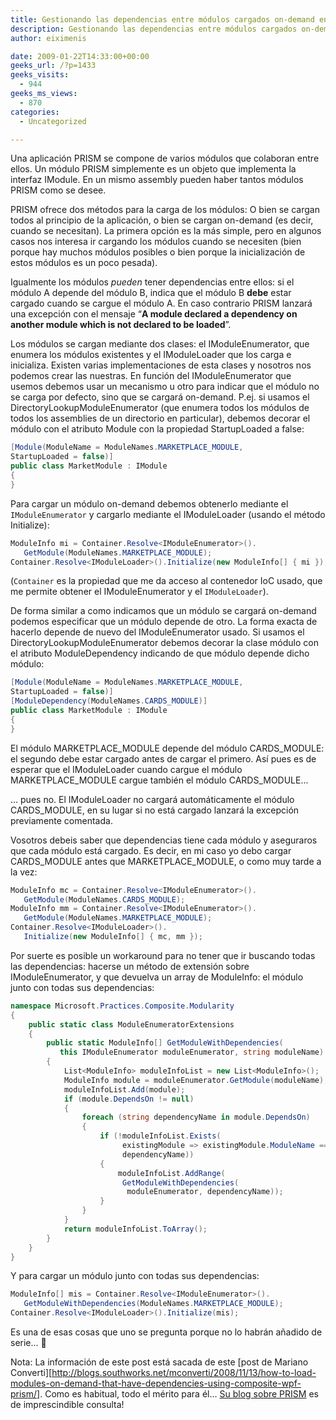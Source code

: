 ```yaml
---
title: Gestionando las dependencias entre módulos cargados on-demand en PRISM
description: Gestionando las dependencias entre módulos cargados on-demand en PRISM
author: eiximenis

date: 2009-01-22T14:33:00+00:00
geeks_url: /?p=1433
geeks_visits:
  - 944
geeks_ms_views:
  - 870
categories:
  - Uncategorized

---
```

Una aplicación PRISM se compone de varios módulos que colaboran entre ellos. Un módulo PRISM simplemente es un objeto que implementa la interfaz IModule. En un mismo assembly pueden haber tantos módulos PRISM como se desee.

PRISM ofrece dos métodos para la carga de los módulos: O bien se cargan todos al principio de la aplicación, o bien se cargan on-demand (es decir, cuando se necesitan). La primera opción es la más simple, pero en algunos casos nos interesa ir cargando los módulos cuando se necesiten (bien porque hay muchos módulos posibles o bien porque la inicialización de estos módulos es un poco pesada).

Igualmente los módulos _pueden_ tener dependencias entre ellos: si el módulo A depende del módulo B, indica que el módulo B **debe** estar cargado cuando se cargue el módulo A. En caso contrario PRISM lanzará una excepción con el mensaje &ldquo;**A module declared a dependency on another module which is not declared to be loaded**&rdquo;.

Los módulos se cargan mediante dos clases: el IModuleEnumerator, que enumera los módulos existentes y el IModuleLoader que los carga e inicializa. Existen varias implementaciones de esta clases y nosotros nos podemos crear las nuestras. En función del IModuleEnumerator que usemos debemos usar un mecanismo u otro para indicar que el módulo no se carga por defecto, sino que se cargará on-demand. P.ej. si usamos el DirectoryLookupModuleEnumerator (que enumera todos los módulos de todos los assemblies de un directorio en particular), debemos decorar el módulo con el atributo Module con la propiedad StartupLoaded a false:

```cs
[Module(ModuleName = ModuleNames.MARKETPLACE_MODULE, 
StartupLoaded = false)]
public class MarketModule : IModule
{
}
```

Para cargar un módulo on-demand debemos obtenerlo mediante el `IModuleEnumerator` y cargarlo mediante el IModuleLoader (usando el método Initialize):

```cs
ModuleInfo mi = Container.Resolve<IModuleEnumerator>().
   GetModule(ModuleNames.MARKETPLACE_MODULE);
Container.Resolve<IModuleLoader>().Initialize(new ModuleInfo[] { mi });
```

(`Container` es la propiedad que me da acceso al contenedor IoC usado, que me permite obtener el IModuleEnumerator y el `IModuleLoader`).

De forma similar a como indicamos que un módulo se cargará on-demand podemos especificar que un módulo depende de otro. La forma exacta de hacerlo depende de nuevo del IModuleEnumerator usado. Si usamos el DirectoryLookupModuleEnumerator debemos decorar la clase módulo con el atributo ModuleDependency indicando de que módulo depende dicho módulo:

```cs
[Module(ModuleName = ModuleNames.MARKETPLACE_MODULE, 
StartupLoaded = false)]
[ModuleDependency(ModuleNames.CARDS_MODULE)]
public class MarketModule : IModule
{
}
```

El módulo MARKETPLACE\_MODULE depende del módulo CARDS\_MODULE: el segundo debe estar cargado antes de cargar el primero. Así pues es de esperar que el IModuleLoader cuando cargue el módulo MARKETPLACE\_MODULE cargue también el módulo CARDS\_MODULE...

... pues no. El IModuleLoader no cargará automáticamente el módulo CARDS_MODULE, en su lugar si no está cargado lanzará la excepción previamente comentada.

Vosotros debeis saber que dependencias tiene cada módulo y aseguraros que cada módulo está cargado. Es decir, en mi caso yo debo cargar CARDS\_MODULE antes que MARKETPLACE\_MODULE, o como muy tarde a la vez:

```cs
ModuleInfo mc = Container.Resolve<IModuleEnumerator>().
   GetModule(ModuleNames.CARDS_MODULE);
ModuleInfo mm = Container.Resolve<IModuleEnumerator>().
   GetModule(ModuleNames.MARKETPLACE_MODULE);            
Container.Resolve<IModuleLoader>().
   Initialize(new ModuleInfo[] { mc, mm });
```

Por suerte es posible un workaround para no tener que ir buscando todas las dependencias: hacerse un método de extensión sobre IModuleEnumerator, y que devuelva un array de ModuleInfo: el módulo junto con todas sus dependencias:

```cs
namespace Microsoft.Practices.Composite.Modularity
{
    public static class ModuleEnumeratorExtensions
    {
        public static ModuleInfo[] GetModuleWithDependencies(
           this IModuleEnumerator moduleEnumerator, string moduleName)
        {
            List<ModuleInfo> moduleInfoList = new List<ModuleInfo>();
            ModuleInfo module = moduleEnumerator.GetModule(moduleName);
            moduleInfoList.Add(module);
            if (module.DependsOn != null)
            {
                foreach (string dependencyName in module.DependsOn)
                {
                    if (!moduleInfoList.Exists(
                         existingModule => existingModule.ModuleName == 
                         dependencyName))
                    {
                        moduleInfoList.AddRange(
                         GetModuleWithDependencies(
                          moduleEnumerator, dependencyName));
                    }
                }
            }
            return moduleInfoList.ToArray();
        }
    }
}
```

Y para cargar un módulo junto con todas sus dependencias:

```cs
ModuleInfo[] mis = Container.Resolve<IModuleEnumerator>().
   GetModuleWithDependencies(ModuleNames.MARKETPLACE_MODULE);
Container.Resolve<IModuleLoader>().Initialize(mis);
```

Es una de esas cosas que uno se pregunta porque no lo habrán añadido de serie... 🙂

Nota: La información de este post está sacada de este [post de Mariano Converti][http://blogs.southworks.net/mconverti/2008/11/13/how-to-load-modules-on-demand-that-have-dependencies-using-composite-wpf-prism/]. Como es habitual, todo el mérito para él... [Su blog sobre PRISM](http://blogs.southworks.net/mconverti/category/composite-wpf/) es de imprescindible consulta!